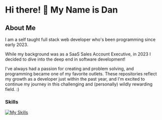 # Hi there! 👋 My Name is Dan

<!--
**rann143/rann143** is a ✨ _special_ ✨ repository because its `README.md` (this file) appears on your GitHub profile.
-->

## About Me
I am a self taught full stack web developer who's been programming since early 2023.

While my background was as a SaaS Sales Account Executive, in 2023 I decided to dive into the deep end in software development!

I've always had a passion for creating and problem solving, and programming became one of my favorite outlets. These repositories reflect my growth as a developer just within the past year, and I'm excited to continue my journey in this challenging and (personally) wildly rewarding field. :)

### Skills

[![My Skills](https://skillicons.dev/icons?i=js,html,css,nodejs,mongodb,postgres,webpack,npm)](https://skillicons.dev)

